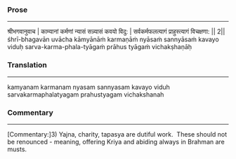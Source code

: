 ### Prose 
 --- 
श्रीभगवानुवाच |
काम्यानां कर्मणां न्यासं सन्न्यासं कवयो विदु: |
सर्वकर्मफलत्यागं प्राहुस्त्यागं विचक्षणा: || 2||
śhrī-bhagavān uvācha
kāmyānāṁ karmaṇāṁ nyāsaṁ sannyāsaṁ kavayo viduḥ
sarva-karma-phala-tyāgaṁ prāhus tyāgaṁ vichakṣhaṇāḥ

### Translation 
 --- 
kamyanam karmanam nyasam sannyasam kavayo viduh sarvakarmaphalatyagam prahustyagam vichakshanah

### Commentary 
 --- 
[Commentary:]3) Yajna, charity, tapasya are dutiful work.  These should not be renounced - meaning, offering Kriya and abiding always in Brahman are musts.